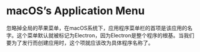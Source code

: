 # macOS’s Application Menu
忽略掉全局的苹果菜单，在macOS系统下，应用程序菜单栏的首项是该应用的名字。这个菜单默认就被标记为Electron，因为Electron是整个程序的根基。当我们要为了发行而创建应用时，这个项就应该改为具体程序名称了。     
